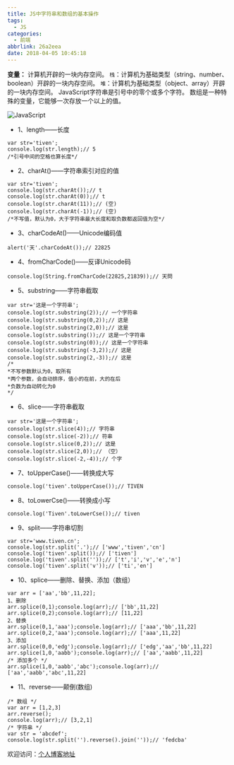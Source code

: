 ```yaml
---
title: JS中字符串和数组的基本操作
tags:
  - JS
categories:
  - 前端
abbrlink: 26a2eea
date: 2018-04-05 10:45:18
---
```

**变量：** 计算机开辟的一块内存空间。
`栈`：计算机为基础类型（string、number、boolean）开辟的一块内存空间。
`堆`：计算机为基础类型（object、array）开辟的一块内存空间。
JavaScript字符串是引号中的零个或多个字符。
数组是一种特殊的变量，它能够一次存放一个以上的值。

![JavaScript](https://tiven.cn/static/img/img-js-7Uw2ZXg53OAQ0e4FUUFDc.jpg)

<!--more-->

* 1、length——长度

```
var str='tiven';
console.log(str.length);// 5
/*引号中间的空格也算长度*/
```

* 2、charAt()——字符串索引对应的值

```
var str='tiven';
console.log(str.charAt());// t
console.log(str.charAt(0));// t
console.log(str.charAt(11));// (空)
console.log(str.charAt(-1));// (空)
/*不写值，默认为0，大于字符串最大长度和取负数都返回值为空*/
```

* 3、charCodeAt()——Unicode编码值

```
alert('天'.charCodeAt());// 22825
```

* 4、fromCharCode()——反译Unicode码

```
console.log(String.fromCharCode(22825,21839));// 天問
```

* 5、substring——字符串截取

```
var str='这是一个字符串';
console.log(str.substring(2));// 一个字符串
console.log(str.substring(0,2));// 这是
console.log(str.substring(2,0));// 这是
console.log(str.substring());// 这是一个字符串
console.log(str.substring(0));// 这是一个字符串
console.log(str.substring(-3,2));// 这是
console.log(str.substring(2,-3));// 这是
/*
*不写参数默认为0，取所有
*两个参数，会自动排序，值小的在前，大的在后
*负数为自动转化为0
*/
```

* 6、slice——字符串截取

```
var str='这是一个字符串';
console.log(str.slice(4));// 字符串
console.log(str.slice(-2));// 符串
console.log(str.slice(0,2));// 这是
console.log(str.slice(2,0));// （空）
console.log(str.slice(-2,-4));// 个字
```

* 7、toUpperCase()——转换成大写

```
console.log('tiven'.toUpperCase());// TIVEN
```

* 8、toLowerCse()——转换成小写

```
console.log('Tiven'.toLowerCse());// tiven
```

* 9、split——字符串切割

```
var str='www.tiven.cn';
console.log(str.split('.');// ['www','tiven','cn']
console.log('tiven'.split());// ['tiven']
console.log('tiven'.split(''));// ['t','i','v','e','n']
console.log('tiven'.split('v'));// ['ti','en']
```

* 10、splice——删除、替换、添加（数组）

```
var arr = ['aa','bb',11,22];
1、删除
arr.splice(0,1);console.log(arr);// ['bb',11,22]
arr.splice(0,2);console.log(arr);// [11,22]
2、替换
arr.splice(0,1,'aaa');console.log(arr);// ['aaa','bb',11,22]
arr.splice(0,2,'aaa');console.log(arr);// ['aaa',11,22]
3、添加
arr.splice(0,0,'edg');console.log(arr);// ['edg','aa','bb',11,22]
arr.splice(1,0,'aabb');console.log(arr);// ['aa','aabb',11,22]
/* 添加多个 */
arr.splice(1,0,'aabb','abc');console.log(arr);// ['aa','aabb','abc',11,22]
```

* 11、reverse——颠倒(数组)

```
/* 数组 */
var arr = [1,2,3]
arr.reverse();
console.log(arr);// [3,2,1]
/* 字符串 */
var str = 'abcdef';
console.log(str.split('').reverse().join(''));// 'fedcba'
```

欢迎访问：[个人博客地址](//tiven.cn/p/26a2eea/ "天問博客")